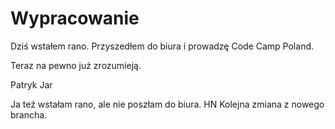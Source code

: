 # Wypracowanie

Dziś wstałem rano. Przyszedłem do biura i prowadzę Code Camp Poland.

Teraz na pewno już zrozumieją.

Patryk Jar

Ja teź wstałam rano, ale nie poszłam do biura.
HN
Kolejna zmiana z nowego brancha.